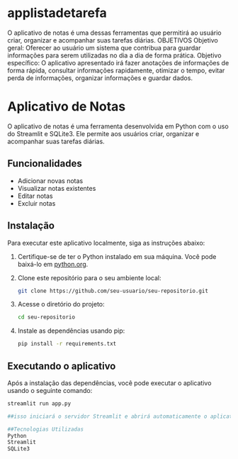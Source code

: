 # applistadetarefa
O aplicativo de notas é uma dessas ferramentas que permitirá ao usuário criar, organizar e acompanhar suas tarefas diárias.
OBJETIVOS
Objetivo geral: Oferecer ao usuário um sistema que contribua para guardar informações para 
serem utilizadas no dia a dia de forma prática.
Objetivo específico: O aplicativo apresentado irá fazer anotações de informações de forma 
rápida, consultar informações rapidamente, otimizar o tempo, evitar perda de informações, 
organizar informações e guardar dados.
# Aplicativo de Notas

O aplicativo de notas é uma ferramenta desenvolvida em Python com o uso do Streamlit e SQLite3. Ele permite aos usuários criar, organizar e acompanhar suas tarefas diárias.

## Funcionalidades

- Adicionar novas notas
- Visualizar notas existentes
- Editar notas
- Excluir notas

## Instalação

Para executar este aplicativo localmente, siga as instruções abaixo:

1. Certifique-se de ter o Python instalado em sua máquina. Você pode baixá-lo em [python.org](https://www.python.org/downloads/).

2. Clone este repositório para o seu ambiente local:

    ```bash
    git clone https://github.com/seu-usuario/seu-repositorio.git
    ```

3. Acesse o diretório do projeto:

    ```bash
    cd seu-repositorio
    ```

4. Instale as dependências usando pip:

    ```bash
    pip install -r requirements.txt
    ```

## Executando o aplicativo

Após a instalação das dependências, você pode executar o aplicativo usando o seguinte comando:

```bash
streamlit run app.py

##isso iniciará o servidor Streamlit e abrirá automaticamente o aplicativo em seu navegador padrão.

##Tecnologias Utilizadas
Python
Streamlit
SQLite3


